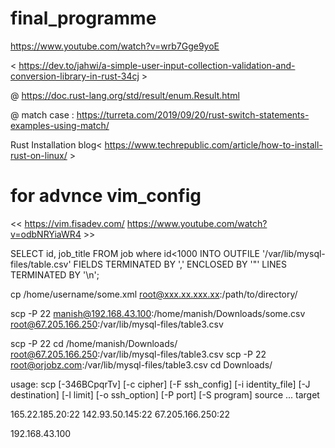# final_programme
https://www.youtube.com/watch?v=wrb7Gge9yoE

< https://dev.to/jahwi/a-simple-user-input-collection-validation-and-conversion-library-in-rust-34cj >

@ https://doc.rust-lang.org/std/result/enum.Result.html

@ match case : https://turreta.com/2019/09/20/rust-switch-statements-examples-using-match/

Rust Installation blog< https://www.techrepublic.com/article/how-to-install-rust-on-linux/ >


# for advnce vim_config

<< https://vim.fisadev.com/   https://www.youtube.com/watch?v=odbNRYiaWR4   >>







<for sql to down data from server>

SELECT id, job_title FROM job where id<1000
INTO OUTFILE '/var/lib/mysql-files/table.csv'
FIELDS TERMINATED BY ','
ENCLOSED BY '"'
LINES TERMINATED BY '\n';

cp /home/username/some.xml root@xxx.xx.xxx.xx:/path/to/directory/  


scp -P 22 manish@192.168.43.100:/home/manish/Downloads/some.csv root@67.205.166.250:/var/lib/mysql-files/table3.csv    


scp -P 22 cd /home/manish/Downloads/ root@67.205.166.250:/var/lib/mysql-files/table3.csv 
scp -P 22 root@orjobz.com:/var/lib/mysql-files/table3.csv cd Downloads/ 


usage: scp [-346BCpqrTv] [-c cipher] [-F ssh_config] [-i identity_file]
            [-J destination] [-l limit] [-o ssh_option] [-P port]
            [-S program] source ... target


165.22.185.20:22
142.93.50.145:22
67.205.166.250:22

192.168.43.100


